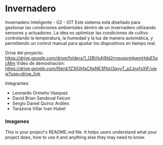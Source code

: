 Invernadero
===========

Invernadero Inteligente - G2 - IOT
Este sistema está diseñado para gestionar las condiciones ambientales dentro de un invernadero
utilizando sensores y actuadores. La idea es optimizar las condiciones de cultivo controlando la
temperatura, la humedad y la luz de manera automática, y permitiendo un control manual para ajustar
los dispositivos en tiempo real.

Drive del proyecto: https://drive.google.com/drive/folders/1_I2BVb4j9ld2rngvsprmkwmHdsE5ecMm
Video de demostración: https://drive.google.com/file/d/1Z3IGhfaCXeNE3PbU3qyyT_a2JnxfsXlF/view?usp=drive_link

Integrantes:
- Leonardo Ormeño Vasquez
- David Brian Sandoval Falcon
- Sergio Daniel Quiroz Ardiles
- Tarazona Villar Ivan Hubel

### Imagenes

This is your project's README.md file. It helps users understand what your
project does, how to use it and anything else they may need to know.
